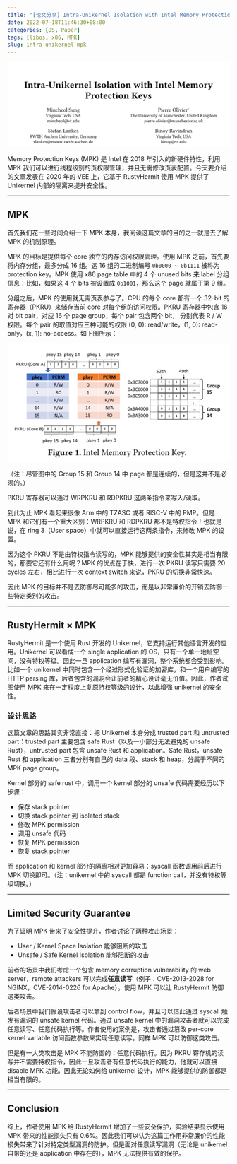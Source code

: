 ```yaml
---
title: "[论文分享] Intra-Unikernel Isolation with Intel Memory Protection Keys"
date: 2022-07-18T11:46:30+08:00
categories: [OS, Paper]
tags: [libos, x86, MPK]
slug: intra-unikernel-mpk
---
```


![](title.png)

Memory Protection Keys (MPK) 是 Intel 在 2018 年引入的新硬件特性，利用 MPK 我们可以进行线程级别的页权限管理，并且无需修改页表配置。今天要介绍的文章发表在 2020 年的 VEE 上，它基于 RustyHermit 使用 MPK 提供了 Unikernel 内部的隔离来提升安全性。

---

## MPK

首先我们花一些时间介绍一下 MPK 本身，我阅读这篇文章的目的之一就是去了解 MPK 的机制原理。

MPK 的目标是提供每个 core 独立的内存访问权限管理。使用 MPK 之前，首先要将内存分组，最多分成 16 组。这 16 组的二进制编号 `0b0000 ~ 0b1111` 被称为 protection key。MPK 使用 x86 page table 中的 4 个 unused bits 来 label 分组信息：比如，如果这 4 个 bits 被设置成 `0b1001`，那么这个 page 就属于第 9 组。

分组之后，MPK 的使用就无需页表参与了。CPU 的每个 core 都有一个 32-bit 的寄存器（PKRU）来储存当前 core 对每个组的访问权限。PKRU 寄存器中包含 16 对 bit pair，对应 16 个 page group，每个 pair 包含两个 bit， 分别代表 R / W 权限。每个 pair 的取值对应三种可能的权限 (0, 0): read/write，(1, 0): read-only，(x, 1): no-access。如下图所示：

![MPK](MPK.png)

（注：尽管图中的 Group 15 和 Group 14 中 page 都是连续的，但是这并不是必须的。）

PKRU 寄存器可以通过 WRPKRU 和 RDPKRU 这两条指令来写入/读取。

到此为止 MPK 看起来很像 Arm 中的 TZASC 或者 RISC-V 中的 PMP。但是 MPK 和它们有一个重大区别：WRPKRU 和 RDPKRU 都不是特权指令！也就是说，在 ring 3（User space）中就可以直接运行这两条指令，来修改 MPK 的设置。

因为这个 PKRU 不是由特权指令读写的，MPK 能够提供的安全性其实是相当有限的，那要它还有什么用呢？MPK 的优点在于快，进行一次 PKRU 读写只需要 20 cycles 左右，相比进行一次 context switch 来说，PKRU 的切换非常快速。

因此 MPK 的目标并不是去防御尽可能多的攻击，而是以非常廉价的开销去防御一些特定类别的攻击。

---

## RustyHermit $\times$ MPK

RustyHermit 是一个使用 Rust 开发的 Unikernel，它支持运行其他语言开发的应用。Unikernel 可以看成一个 single application 的 OS，只有一个单一地址空间，没有特权等级。因此一旦 application 编写有漏洞，整个系统都会受到影响。比如一个 unikernel 中同时包含一个经过形式化验证的加密库，和一个用户编写的 HTTP parsing 库，后者包含的漏洞会让前者的精心设计毫无价值。因此，作者试图使用 MPK 来在一定程度上复原特权等级的设计，以此增强 unikernel 的安全性。

### 设计思路

这篇文章的思路其实非常直接：把 Unikernel 本身分成 trusted part 和 untrusted part：trusted part 主要包含 safe Rust（以及一小部分无法避免的 unsafe Rust），untrusted part 包含 unsafe Rust 和 application。Safe Rust，unsafe Rust 和 application 三者分别有自己的 data 段、stack 和 heap，分属于不同的 MPK page group。

Kernel 部分的 safe rust 中，调用一个 kernel 部分的 unsafe 代码需要经历以下步骤：
- 保存 stack pointer
- 切换 stack pointer 到 isolated stack
- 修改 MPK permission
- 调用 unsafe 代码
- 恢复 MPK permission
- 恢复 stack pointer

而 application 和 kernel 部分的隔离相对更加容易：syscall 函数调用前后进行 MPK 切换即可。（注：unikernel 中的 syscall 都是 function call，并没有特权等级切换。）

---

## Limited Security Guarantee

为了证明 MPK 带来了安全性提升，作者讨论了两种攻击场景：
- User / Kernel Space Isolation 能够阻断的攻击
- Unsafe / Safe Kernel Isolation 能够阻断的攻击

前者的场景中我们考虑一个包含 memory corruption vulnerability 的 web server，remote attackers 可以完成**任意读写**（例子：CVE-2013-2028 for NGINX，CVE-2014-0226 for Apache）。使用 MPK 可以让 RustyHermit 防御这类攻击。

后者场景中我们假设攻击者可以拿到 control flow，并且可以借此通过 syscall 触发有漏洞的 unsafe kernel 代码。通过 unsafe kernel 中的漏洞攻击者就可以完成任意读写、任意代码执行等。作者使用的案例是，攻击者通过篡改 per-core kernel variable 访问函数参数来实现任意读写。同样 MPK 可以防御这类攻击。

但是有一大类攻击是 MPK 不能防御的：任意代码执行。因为 PKRU 寄存机的读写并不需要特权指令，因此一旦攻击者有任意代码执行的能力，他就可以直接 disable MPK 功能。因此无论如何给 unikernel 设计，MPK 能够提供的防御都是相当有限的。

---

## Conclusion

综上，作者使用 MPK 给 RustyHermit 增加了一些安全保护，实验结果显示使用 MPK 带来的性能损失只有 0.6%。因此我们可以认为这篇工作用非常廉价的性能损失带来了针对特定类型漏洞的防护。但是面对任意读写漏洞（无论是 unikernel 自带的还是 application 中存在的），MPK 无法提供有效的保护。
